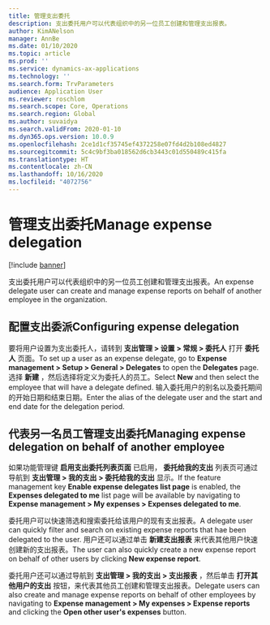 ```yaml
---
title: 管理支出委托
description: 支出委托用户可以代表组织中的另一位员工创建和管理支出报表。
author: KimANelson
manager: AnnBe
ms.date: 01/10/2020
ms.topic: article
ms.prod: ''
ms.service: dynamics-ax-applications
ms.technology: ''
ms.search.form: TrvParameters
audience: Application User
ms.reviewer: roschlom
ms.search.scope: Core, Operations
ms.search.region: Global
ms.author: suvaidya
ms.search.validFrom: 2020-01-10
ms.dyn365.ops.version: 10.0.9
ms.openlocfilehash: 2ce1d1cf35745ef4372258e07fd4d2b108ed4827
ms.sourcegitcommit: 5c4c9bf3ba018562d6cb3443c01d550489c415fa
ms.translationtype: HT
ms.contentlocale: zh-CN
ms.lasthandoff: 10/16/2020
ms.locfileid: "4072756"
---
```

# <a name="manage-expense-delegation"></a><span data-ttu-id="6fc95-103">管理支出委托</span><span class="sxs-lookup"><span data-stu-id="6fc95-103">Manage expense delegation</span></span>

[!include [banner](../includes/banner.md)]

<span data-ttu-id="6fc95-104">支出委托用户可以代表组织中的另一位员工创建和管理支出报表。</span><span class="sxs-lookup"><span data-stu-id="6fc95-104">An expense delegate user can create and manage expense reports on behalf of another employee in the organization.</span></span>

## <a name="configuring-expense-delegation"></a><span data-ttu-id="6fc95-105">配置支出委派</span><span class="sxs-lookup"><span data-stu-id="6fc95-105">Configuring expense delegation</span></span>

<span data-ttu-id="6fc95-106">要将用户设置为支出委托人，请转到 **支出管理 > 设置 > 常规 > 委托人** 打开 **委托人** 页面。</span><span class="sxs-lookup"><span data-stu-id="6fc95-106">To set up a user as an expense delegate, go to **Expense management > Setup > General > Delegates** to open the **Delegates** page.</span></span> <span data-ttu-id="6fc95-107">选择 **新建** ，然后选择将定义为委托人的员工。</span><span class="sxs-lookup"><span data-stu-id="6fc95-107">Select **New** and then select the employee that will have a delegate defined.</span></span> <span data-ttu-id="6fc95-108">输入委托用户的别名以及委托期间的开始日期和结束日期。</span><span class="sxs-lookup"><span data-stu-id="6fc95-108">Enter the alias of the delegate user and the start and end date for the delegation period.</span></span>

## <a name="managing-expense-delegation-on-behalf-of-another-employee"></a><span data-ttu-id="6fc95-109">代表另一名员工管理支出委托</span><span class="sxs-lookup"><span data-stu-id="6fc95-109">Managing expense delegation on behalf of another employee</span></span>

<span data-ttu-id="6fc95-110">如果功能管理键 **启用支出委托列表页面** 已启用， **委托给我的支出** 列表页可通过导航到 **支出管理 > 我的支出 > 委托给我的支出** 显示。</span><span class="sxs-lookup"><span data-stu-id="6fc95-110">If the feature management key **Enable expense delegates list page** is enabled, the **Expenses delegated to me** list page will be available by navigating to **Expense management > My expenses > Expenses delegated to me**.</span></span>

<span data-ttu-id="6fc95-111">委托用户可以快速筛选和搜索委托给该用户的现有支出报表。</span><span class="sxs-lookup"><span data-stu-id="6fc95-111">A delegate user can quickly filter and search on existing expense reports that hae been delegated to the user.</span></span> <span data-ttu-id="6fc95-112">用户还可以通过单击 **新建支出报表** 来代表其他用户快速创建新的支出报表。</span><span class="sxs-lookup"><span data-stu-id="6fc95-112">The user can also quickly create a new expense report on behalf of other users by clicking **New expense report**.</span></span>

<span data-ttu-id="6fc95-113">委托用户还可以通过导航到 **支出管理 > 我的支出 > 支出报表** ，然后单击 **打开其他用户的支出** 按钮，来代表其他员工创建和管理支出报表。</span><span class="sxs-lookup"><span data-stu-id="6fc95-113">Delegate users can also create and manage expense reports on behalf of other employees by navigating to **Expense management > My expenses > Expense reports** and clicking the **Open other user's expenses** button.</span></span>
